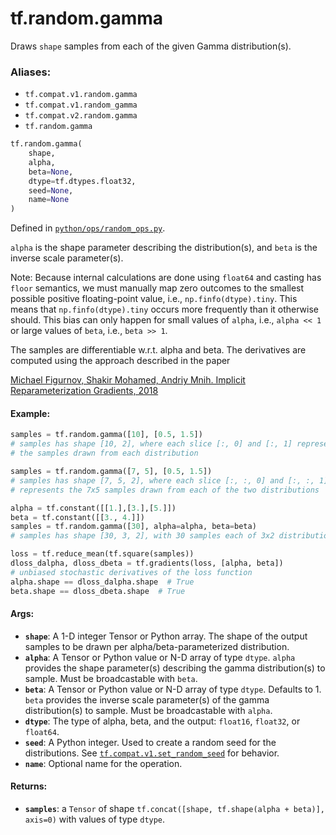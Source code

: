 <div itemscope itemtype="http://developers.google.com/ReferenceObject">
<meta itemprop="name" content="tf.random.gamma" />
<meta itemprop="path" content="Stable" />
</div>

# tf.random.gamma

Draws `shape` samples from each of the given Gamma distribution(s).

### Aliases:

* `tf.compat.v1.random.gamma`
* `tf.compat.v1.random_gamma`
* `tf.compat.v2.random.gamma`
* `tf.random.gamma`

``` python
tf.random.gamma(
    shape,
    alpha,
    beta=None,
    dtype=tf.dtypes.float32,
    seed=None,
    name=None
)
```



Defined in [`python/ops/random_ops.py`](/code/stable/tensorflow/python/ops/random_ops.py).

<!-- Placeholder for "Used in" -->

`alpha` is the shape parameter describing the distribution(s), and `beta` is
the inverse scale parameter(s).

Note: Because internal calculations are done using `float64` and casting has
`floor` semantics, we must manually map zero outcomes to the smallest
possible positive floating-point value, i.e., `np.finfo(dtype).tiny`.  This
means that `np.finfo(dtype).tiny` occurs more frequently than it otherwise
should.  This bias can only happen for small values of `alpha`, i.e.,
`alpha << 1` or large values of `beta`, i.e., `beta >> 1`.

The samples are differentiable w.r.t. alpha and beta.
The derivatives are computed using the approach described in the paper

[Michael Figurnov, Shakir Mohamed, Andriy Mnih.
Implicit Reparameterization Gradients, 2018](https://arxiv.org/abs/1805.08498)

#### Example:



```python
samples = tf.random.gamma([10], [0.5, 1.5])
# samples has shape [10, 2], where each slice [:, 0] and [:, 1] represents
# the samples drawn from each distribution

samples = tf.random.gamma([7, 5], [0.5, 1.5])
# samples has shape [7, 5, 2], where each slice [:, :, 0] and [:, :, 1]
# represents the 7x5 samples drawn from each of the two distributions

alpha = tf.constant([[1.],[3.],[5.]])
beta = tf.constant([[3., 4.]])
samples = tf.random.gamma([30], alpha=alpha, beta=beta)
# samples has shape [30, 3, 2], with 30 samples each of 3x2 distributions.

loss = tf.reduce_mean(tf.square(samples))
dloss_dalpha, dloss_dbeta = tf.gradients(loss, [alpha, beta])
# unbiased stochastic derivatives of the loss function
alpha.shape == dloss_dalpha.shape  # True
beta.shape == dloss_dbeta.shape  # True
```

#### Args:


* <b>`shape`</b>: A 1-D integer Tensor or Python array. The shape of the output samples
  to be drawn per alpha/beta-parameterized distribution.
* <b>`alpha`</b>: A Tensor or Python value or N-D array of type `dtype`. `alpha`
  provides the shape parameter(s) describing the gamma distribution(s) to
  sample. Must be broadcastable with `beta`.
* <b>`beta`</b>: A Tensor or Python value or N-D array of type `dtype`. Defaults to 1.
  `beta` provides the inverse scale parameter(s) of the gamma
  distribution(s) to sample. Must be broadcastable with `alpha`.
* <b>`dtype`</b>: The type of alpha, beta, and the output: `float16`, `float32`, or
  `float64`.
* <b>`seed`</b>: A Python integer. Used to create a random seed for the distributions.
  See
  <a href="../../tf/compat/v1/set_random_seed.md"><code>tf.compat.v1.set_random_seed</code></a>
  for behavior.
* <b>`name`</b>: Optional name for the operation.


#### Returns:


* <b>`samples`</b>: a `Tensor` of shape
  `tf.concat([shape, tf.shape(alpha + beta)], axis=0)` with values of type
  `dtype`.